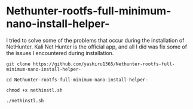 # Nethunter-rootfs-full-minimum-nano-install-helper-
I tried to solve some of the problems that occur during the installation of NetHunter.
Kali Net Hunter is the official app, and all I did was fix some of the issues I encountered during installation. 

`git clone https://github.com/yashiru1365/Nethunter-rootfs-full-minimum-nano-install-helper-`

`cd Nethunter-rootfs-full-minimum-nano-install-helper-`

`chmod +x nethinstl.sh`

`./nethinstl.sh`

